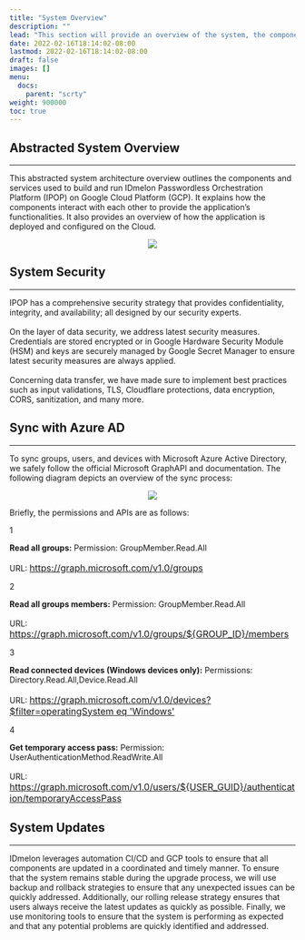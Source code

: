 ```yaml
---
title: "System Overview"
description: ""
lead: "This section will provide an overview of the system, the components that make up the system, and the key components for IT managers. It worth mentioning that the system is designed to be intuitive and user-friendly and can be tailored for any business with any size. IDmelon is built on a robust and scalable cloud infrastructure, using the latest security standards and technologies (such as Google HSM) to ensure the highest levels of data protection and privacy. IDmelon offers a wide range of services and integrations, including single sign-on, Azure AD integration, user management, and access control as well as its main service that enables FIDO in many environments; whether it is on-premise or cloud based. It is also designed to be highly scalable and customizable for enterprise organizations, allowing us to easily adapt it to their infrastructure and environments needs."
date: 2022-02-16T18:14:02-08:00
lastmod: 2022-02-16T18:14:02-08:00
draft: false
images: []
menu:
  docs:
    parent: "scrty"
weight: 900000
toc: true
---
```


## Abstracted System Overview

<hr class="hr-line">

<p>This abstracted system architecture overview outlines the components and services used to build and run IDmelon Passwordless Orchestration Platform (IPOP) on Google Cloud Platform (GCP). It explains how the components interact with each other to provide the application’s functionalities. It also provides an overview of how the application is deployed and configured on the Cloud.<p>

<div align="center">
    <img src="/images/vendor/Security/Security_5.png" class="doc-img-frame">
</div>

## System Security

<hr class="hr-line">

<p>
IPOP has a comprehensive security strategy that provides confidentiality, integrity, and availability; all designed by our security experts. <br></br>
On the layer of data security, we address latest security measures. Credentials are stored encrypted or in Google Hardware Security Module (HSM) and keys are securely managed by Google Secret Manager to ensure latest security measures are always applied. <br></br>
Concerning data transfer, we have made sure to implement best practices such as input validations, TLS, Cloudflare protections, data encryption, CORS, sanitization, and many more.
</p>

## Sync with Azure AD

<hr class="hr-line">

<p>
To sync groups, users, and devices with Microsoft Azure Active Directory, we safely follow the official Microsoft GraphAPI and documentation. The following diagram depicts an overview of the sync process:
</p>

<div align="center">
    <img src="/images/vendor/Security/Security_6.png" class="doc-img-frame">
</div>

<p>Briefly, the permissions and APIs are as follows:</p>

<div class="step-row-container">
  <div class="step-column step-count-size">
    <p class="step-counter">1</p>
  </div>
  <div class="card-column">
    <div class="step-text" >
      <div class="card-body">
        <p> <span style="font-weight:bold">Read all groups:</span> Permission: GroupMember.Read.All <br></br> URL: <a href="https://graph.microsoft.com/v1.0/groups" style="font-size:16px;">https://graph.microsoft.com/v1.0/groups</a>
        </p>
      </div>
    </div>
  </div>
</div>

<div class="step-row-container">
  <div class="step-column step-count-size">
    <p class="step-counter">2</p>
  </div>
  <div class="card-column">
    <div class="step-text" >
      <div class="card-body">
        <p> <span style="font-weight:bold">Read all groups members:</span> Permission: GroupMember.Read.All <br></br> URL: <a href="https://graph.microsoft.com/v1.0/groups/${GROUP_ID}/members" style="font-size:16px;">https://graph.microsoft.com/v1.0/groups/${GROUP_ID}/members</a>
        </p>
      </div>
    </div>
  </div>
</div>

<div class="step-row-container">
  <div class="step-column step-count-size">
    <p class="step-counter">3</p>
  </div>
  <div class="card-column">
    <div class="step-text" >
      <div class="card-body">
        <p> <span style="font-weight:bold">Read connected devices (Windows devices only):</span> Permissions: Directory.Read.All,Device.Read.All <br></br> URL: <a href="https://graph.microsoft.com/v1.0/devices?$filter=operatingSystem" style="font-size:16px;">https://graph.microsoft.com/v1.0/devices?$filter=operatingSystem eq 'Windows'</a>
        </p>
      </div>
    </div>
  </div>
</div>

<div class="step-row-container">
  <div class="step-column step-count-size">
    <p class="step-counter">4</p>
  </div>
  <div class="card-column">
    <div class="step-text" >
      <div class="card-body">
        <p> <span style="font-weight:bold">Get temporary access pass:</span> Permission: UserAuthenticationMethod.ReadWrite.All <br></br> URL: <a href="https://graph.microsoft.com/v1.0/users/${USER_GUID}/authentication/temporaryAccessPassMethods" style="font-size:16px;">https://graph.microsoft.com/v1.0/users/${USER_GUID}/authentication/temporaryAccessPass</a>
        </p>
      </div>
    </div>
  </div>
</div>

## System Updates

<hr class="hr-line">

<p>IDmelon leverages automation CI/CD and GCP tools to ensure that all components are updated in a coordinated and timely manner. To ensure that the system remains stable during the upgrade process, we will use backup and rollback strategies to ensure that any unexpected issues can be quickly addressed. Additionally, our rolling release strategy ensures that users always receive the latest updates as quickly as possible. Finally, we use monitoring tools to ensure that the system is performing as expected and that any potential problems are quickly identified and addressed.</p>
